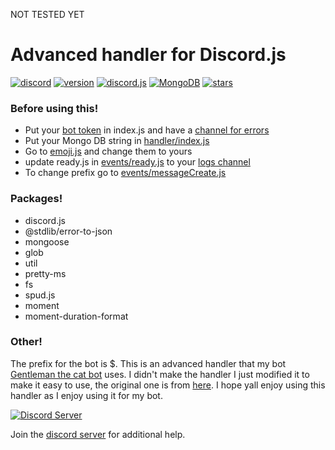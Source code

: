 NOT TESTED YET
# Advanced handler for Discord.js 
[![discord](https://img.shields.io/badge/discord-join%20our%20server-5865F2.svg?style=flat-square&logo=discord)](https://discord.gg/j3YamACwPu)  [![version](https://img.shields.io/badge/version-1.0.4-brightgreen.svg?style=flat-square)](https://github.com/Shinpi-Tekita/advanced-handler/releases/tag/v1.0.4)  [![discord.js](https://img.shields.io/badge/discord.js-v13-CB3837.svg?style=flat-square&logo=npm)](https://www.npmjs.com/package/discord.js/v/13.12.0) [![MongoDB](https://img.shields.io/badge/MongoDB-brightgreen.svg?style=flat-square&logo=mongodb)](https://www.mongodb.com/home) [![stars](https://img.shields.io/github/stars/Shinpi-Tekita/advanced-handler?style=social)](https://github.com/Shinpi-Tekita/advanced-handler)

### Before using this! 

* Put your [bot token](https://github.com/Shinpi-Tekita/advanced-handler/blob/bda938cfb948287911951e235cb2563be8f67bb4/index.js#L121) in index.js and have a [channel for errors](https://github.com/Shinpi-Tekita/advanced-handler/blob/bda938cfb948287911951e235cb2563be8f67bb4/index.js#L12)
* Put your Mongo DB string in [handler/index.js](https://github.com/Shinpi-Tekita/advanced-handler/blob/a3a0461549f865440464dce3a38e6fa5cb99b0b6/handler/index.js#L48)
* Go to [emoji.js](https://github.com/Shinpi-Tekita/advanced-handler/blob/a3a0461549f865440464dce3a38e6fa5cb99b0b6/emojis.js#L4) and change them to yours
* update ready.js in [events/ready.js](https://github.com/Shinpi-Tekita/advanced-handler/blob/main/events/ready.js) to your [logs channel](https://github.com/Shinpi-Tekita/advanced-handler/blob/a3a0461549f865440464dce3a38e6fa5cb99b0b6/events/ready.js#L17)
* To change prefix go to [events/messageCreate.js](https://github.com/Shinpi-Tekita/advanced-handler/blob/a3a0461549f865440464dce3a38e6fa5cb99b0b6/events/messageCreate.js#L24)

### Packages! 
* discord.js
* @stdlib/error-to-json
* mongoose
* glob
* util
* pretty-ms
* fs
* spud.js
* moment
* moment-duration-format

### Other! 
The prefix for the bot is $. This is an advanced handler that my bot [Gentleman the cat bot](https://top.gg/bot/870413726711435297) uses. I didn't make the handler I just modified it to make it easy to use, the original one is from [here](https://github.com/reconlx/djs-base-handler). I hope yall enjoy using this handler as I enjoy using it for my bot.

[![Discord Server](https://img.shields.io/discord/760641617136320522?color=347deb&label=Discord%20Server&logo=Discord)](https://discord.gg/j3YamACwPu)

Join the [discord server](https://discord.gg/j3YamACwPu) for additional help.
